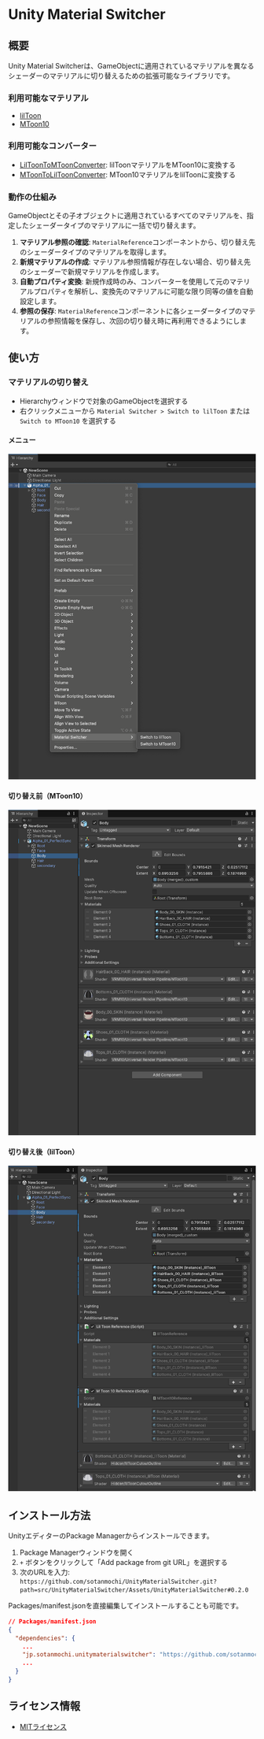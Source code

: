 # Unity Material Switcher

## 概要
Unity Material Switcherは、GameObjectに適用されているマテリアルを異なるシェーダーのマテリアルに切り替えるための拡張可能なライブラリです。

### 利用可能なマテリアル
- [lilToon](https://github.com/lilxyzw/lilToon)
- [MToon10](https://github.com/vrm-c/UniVRM)

### 利用可能なコンバーター
- [LilToonToMToonConverter](./Runtime/Converters/LilToonToMToonConverter.cs): lilToonマテリアルをMToon10に変換する
- [MToonToLilToonConverter](./Runtime/Converters/MToonToLilToonConverter.cs): MToon10マテリアルをlilToonに変換する

### 動作の仕組み
GameObjectとその子オブジェクトに適用されているすべてのマテリアルを、指定したシェーダータイプのマテリアルに一括で切り替えます。
1. **マテリアル参照の確認**: `MaterialReference`コンポーネントから、切り替え先のシェーダータイプのマテリアルを取得します。
2. **新規マテリアルの作成**: マテリアル参照情報が存在しない場合、切り替え先のシェーダーで新規マテリアルを作成します。
3. **自動プロパティ変換**: 新規作成時のみ、コンバーターを使用して元のマテリアルプロパティを解析し、変換先のマテリアルに可能な限り同等の値を自動設定します。
4. **参照の保存**: `MaterialReference`コンポーネントに各シェーダータイプのマテリアルの参照情報を保存し、次回の切り替え時に再利用できるようにします。

## 使い方
### マテリアルの切り替え
  - Hierarchyウィンドウで対象のGameObjectを選択する
  - 右クリックメニューから `Material Switcher > Switch to lilToon` または `Switch to MToon10` を選択する

#### メニュー
<img src="./Docs~/UnityMaterialSwitcher_Menu.png">

#### 切り替え前（MToon10）
<img src="./Docs~/UnityMaterialSwitcher_Before.png">

#### 切り替え後（lilToon）
<img src="./Docs~/UnityMaterialSwitcher_After.png">

## インストール方法
UnityエディターのPackage Managerからインストールできます。

1. Package Managerウィンドウを開く
2. `+` ボタンをクリックして「Add package from git URL」を選択する
3. 次のURLを入力: `https://github.com/sotanmochi/UnityMaterialSwitcher.git?path=src/UnityMaterialSwitcher/Assets/UnityMaterialSwitcher#0.2.0`

Packages/manifest.jsonを直接編集してインストールすることも可能です。
```json
// Packages/manifest.json
{
  "dependencies": {
    ...
    "jp.sotanmochi.unitymaterialswitcher": "https://github.com/sotanmochi/UnityMaterialSwitcher.git?path=src/UnityMaterialSwitcher/Assets/UnityMaterialSwitcher#0.2.0",
    ...
  }
}
```

## ライセンス情報
- [MITライセンス](LICENSE.txt)
